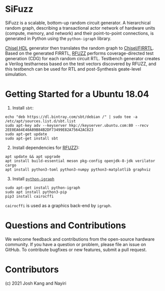 SiFuzz
========

SiFuzz is a scalable, bottom-up random circuit generator. A hierarchical random graph, describing a transactional actor network of hardware units (compute, memory, and network) and their point-to-point connections, is generated in Python using the `python-igraph` library. 

[Chisel HDL](https://github.com/chipsalliance/chisel3.git) generator then translates the random graph to [Chisel/FIRRTL](https://www.chisel-lang.org/).
Based on the generated FIRRTL,  [RFUZZ](https://github.com/ekiwi/rfuzz.git) performs coverage-directed test generation (CDG) for each random circuit RTL.
Testbench generator creates a Verilog testharness based on the test vectors discovered by RFUZZ, and this testbench can be used for RTL and post-Synthesis geate-level simulation.


# Getting Started for a Ubuntu 18.04 

1. Install  `sbt`:

```
echo "deb https://dl.bintray.com/sbt/debian /" | sudo tee -a /etc/apt/sources.list.d/sbt.list
sudo apt-key adv --keyserver hkp://keyserver.ubuntu.com:80 --recv 2EE0EA64E40A89B84B2DF73499E82A75642AC823
sudo apt-get update
sudo apt-get install sbt
```

2. Install dependencies for [RFUZZ](https://github.com/ekiwi/rfuzz.git)):
```
apt update && apt upgrade
apt install build-essential meson pkg-config openjdk-8-jdk verilator cargo
apt install python3-toml python3-numpy python3-matplotlib graphviz
```
3. Install [`python-igraph`](https://igraph.org/python/)
```
sudo apt-get install python-igraph
sudo apt install python3-pip
pip3 install cairocffi
```
`cairocffi` is used as a graphics back-end by `igraph`.


# Questions and Contributions

We welcome feedback and contributions from the open-source hardware community.
If you have a question or problem, please file an issue on GitHub.
To contribute bugfixes or new features, submit a pull request.

# Contributors
(c) 2021 Josh Kang and Nayiri 
